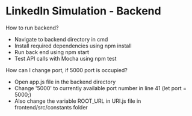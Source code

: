 # LinkedIn Simulation - Backend

How to run backend?
  - Navigate to backend directory in cmd
  - Install required dependencies using npm install
  - Run back end using npm start
  - Test API calls with Mocha using npm test

How can I change port, if 5000 port is occupied?
  - Open app.js file in the backend directory
  - Change '5000' to currently available port number in line 41 (let port = 5000;)
  - Also change the variable ROOT_URL in URI.js file in frontend/src/constants folder
